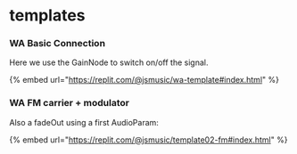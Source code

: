 # templates

### WA Basic Connection

Here we use the GainNode to switch on/off the signal.

{% embed url="https://replit.com/@jsmusic/wa-template#index.html" %}

### WA FM carrier + modulator

Also a fadeOut using a first AudioParam:

{% embed url="https://replit.com/@jsmusic/template02-fm#index.html" %}
